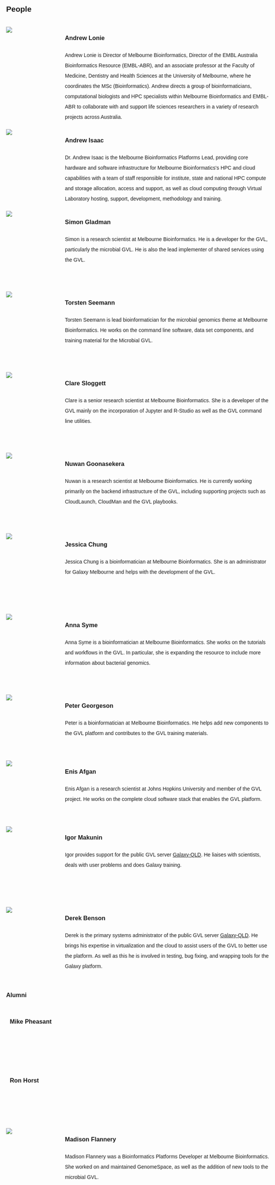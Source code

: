 <style>
  @media (min-width: 768px) {
    .wrapper {
        width: 750px;
        overflow: hidden;
        min-height: 150px;
    }
    .info {
      width: 560px;
      min-height: 150px;
      display: inline-block;
    }
  }
  @media (min-width: 992px) {
  .wrapper {
      width: 727px;
      overflow: hidden;
      min-height: 150px;
    }
    .info {
      width: 537px;
      min-height: 150px;
      display: inline-block;
    }
  }
  @media (min-width: 1200px) {
  .wrapper {
      width: 887px;
      overflow: hidden;
      min-height: 150px;
  }
  .info {
    width: 682px;
    min-height: 150px;
    display: inline-block;
  }
  }
  .wrapper {
      min-height: 150px;
      margin: 10px 0px;
  }
  .info {
    min-height: 150px;
    display: inline-block;
    margin-left: 10px;
  }
  .round {
      overflow: hidden;
      width: 150px;
      height: 200px;
      float: left;
      margin-top: 9px;
  }
  .round img {
      display: block;
      min-width: 100%;
      min-height: 100%;
  }
  body {
    line-height: 2;
    font-family: "Helvetica";
  }
  hr {
    border-top: 3px solid #C0C0C0;
  }
</style>

## People

<div class="wrapper">
  <div class="round">
    <img src="https://www.genome.edu.au/wp-content/uploads/2016/09/AndrewLonie-200x300.jpg" />
  </div>

  <div class="info">
    <h3>
      Andrew Lonie
    </h3> Andrew Lonie is Director of Melbourne Bioinformatics, Director of the EMBL Australia Bioinformatics Resource (EMBL-ABR), and an associate professor at the Faculty of Medicine, Dentistry and Health Sciences at the University of Melbourne, where he coordinates the MSc (Bioinformatics). Andrew directs a group of bioinformaticians, computational biologists and HPC specialists within Melbourne Bioinformatics and EMBL-ABR to collaborate with and support life sciences researchers in a variety of research projects across Australia.
  </div>
</div>

<div class="wrapper">
  <div class="round">
    <img src="https://www.genome.edu.au/wp-content/uploads/2016/09/AndrewIsaac-200x300.jpg" />
  </div>

  <div class="info">
    <h3>
      Andrew Isaac
    </h3> Dr. Andrew Isaac is the Melbourne Bioinformatics Platforms Lead, providing core hardware and software infrastructure for Melbourne Bioinformatics's HPC and cloud capabilities with a team of staff responsible for institute, state and national HPC compute and storage allocation, access and support, as well as cloud computing through Virtual Laboratory hosting, support, development, methodology and training.
  </div>
</div>

<div class="wrapper">
  <div class="round">
    <img src="https://www.genome.edu.au/wp-content/uploads/2016/09/SimonGladman-200x300.jpg" />
  </div>

  <div class="info">
    <h3>
      Simon Gladman
    </h3> Simon is a research scientist at Melbourne Bioinformatics. He is a developer for the GVL, particularly the microbial GVL. He is also the lead implementer of shared services using the GVL.
  </div>
</div>

<div class="wrapper">
  <div class="round">
    <img src="https://www.genome.edu.au/wp-content/uploads/2016/09/TorstenSeemann-200x300.jpg" />
  </div>

  <div class="info">
    <h3>
      Torsten Seemann
    </h3> Torsten Seemann is lead bioinformatician for the microbial genomics theme at Melbourne Bioinformatics. He works on the command line software, data set components, and training material for the Microbial GVL.
  </div>
</div>

<div class="wrapper">
  <div class="round">
    <img src="https://www.genome.edu.au/wp-content/uploads/2016/09/D4D_5706X-200x300.jpg" />
  </div>

  <div class="info">
    <h3>
      Clare Sloggett
    </h3> Clare is a senior research scientist at Melbourne Bioinformatics. She is a developer of the GVL mainly on the incorporation of Jupyter and R-Studio as well as the GVL command line utilities.
  </div>
</div>

<div class="wrapper">
  <div class="round">
    <img src="https://www.genome.edu.au/wp-content/uploads/2016/09/NuwanGoonasekera-200x300.jpg" />
  </div>

  <div class="info">
    <h3>
      Nuwan Goonasekera
    </h3> Nuwan is a research scientist at Melbourne Bioinformatics. He is currently working primarily on the backend infrastructure of the GVL, including supporting projects such as CloudLaunch, CloudMan and the GVL playbooks.
  </div>
</div>

<div class="wrapper">
  <div class="round">
    <img src="https://www.genome.edu.au/wp-content/uploads/2016/09/JesiccaChung-200x300.jpg" />
  </div>

  <div class="info">
    <h3>
      Jessica Chung
    </h3> Jessica Chung is a bioinformatician at Melbourne Bioinformatics. She is an administrator for Galaxy Melbourne and helps with the development of the GVL.
  </div>
</div>

<div class="wrapper">
  <div class="round">
    <img src="https://www.genome.edu.au/wp-content/uploads/2016/09/Anna_Syme.jpeg" />
  </div>
  <div class="info">
    <h3>
      Anna Syme
    </h3> Anna Syme is a bioinformatician at Melbourne Bioinformatics. She works on the tutorials and workflows in the GVL. In particular, she is expanding the resource to include more information about bacterial genomics.
  </div>
</div>

<div class="wrapper">
  <div class="round" style="height: 160px;">
    <img src="https://www.genome.edu.au/wp-content/uploads/2016/09/pgeorgeson-248x300.jpg" />
  </div>

  <div class="info">
    <h3>
      Peter Georgeson
    </h3> Peter is a bioinformatician at Melbourne Bioinformatics. He helps add new components to the GVL platform and contributes to the GVL training materials.
  </div>
</div>

<div class="wrapper">
  <div class="round" style="height: 160px;">
    <img src="https://www.genome.edu.au/wp-content/uploads/2016/08/enis.jpg" />
  </div>

  <div class="info">
    <h3>
      Enis Afgan
    </h3> Enis Afgan is a research scientist at Johns Hopkins University and member of the GVL project. He works on the complete cloud software stack that enables the GVL platform.
  </div>
</div>

<div class="wrapper">
  <div class="round">
    <img src="https://www.genome.edu.au/wp-content/uploads/2016/09/Igor-LR_crop_BW.jpg" />
  </div>

  <div class="info">
    <h3>
      Igor Makunin
    </h3> Igor provides support for the public GVL server <a href="http://galaxy-qld.genome.edu.au">Galaxy-QLD</a>. He liaises with scientists, deals with user problems and does Galaxy training.
  </div>
</div>

<div class="wrapper">
  <div class="round">
    <img src="https://www.genome.edu.au/wp-content/uploads/2016/09/Derek-LR_BW-215x300.jpg" />
  </div>

  <div class="info">
    <h3>
      Derek Benson
    </h3> Derek is the primary systems administrator of the public GVL server <a href="http://galaxy-qld.genome.edu.au">Galaxy-QLD</a>. He brings his expertise in virtualization and the cloud to assist users of the GVL to better use the platform. As well as this he is involved in testing, bug fixing, and wrapping tools for the Galaxy platform.
  </div>
</div>

### Alumni

<div class="wrapper">
  <!--<div class="round">
    <img src="https://www.genome.edu.au/wp-content/uploads/2016/09/AndrewLonie-200x300.jpg" />
  </div>
  -->

  <div class="info">
    <h3>
      Mike Pheasant
    </h3>
  </div>
</div>


<div class="wrapper">
  <!--<div class="round">
    <img src="https://www.genome.edu.au/wp-content/uploads/2016/09/AndrewLonie-200x300.jpg" />
  </div>
  -->

  <div class="info">
    <h3>
      Ron Horst
    </h3>
  </div>
</div>

<div class="wrapper">
  <div class="round">
    <img src="https://www.genome.edu.au/wp-content/uploads/2016/09/MadisonFlannery-200x300.jpg" />
  </div>

  <div class="info">
    <h3>
      Madison Flannery
    </h3> Madison Flannery was a Bioinformatics Platforms Developer at Melbourne Bioinformatics. She worked on and maintained GenomeSpace, as well as the addition of new tools to the microbial GVL.
  </div>
</div>




